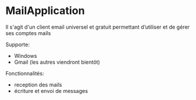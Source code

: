# MailApplication

Il s'agit d'un client email universel et gratuit permettant d’utiliser et de gérer ses comptes mails

Supporte:
- Windows 
- Gmail (les autres viendront bientôt)


Fonctionnalités: 
- reception des mails 
- écriture et envoi de messages 



